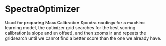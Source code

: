# SpectraOptimizer

Used for preparing Mass Calibration Spectra readings for a machine learning model, the optimizer grid searches for the best scoring calibration(a slope and an offset), and then zooms in and repeats the gridsearch until we cannot find a better score than the one we already have.
